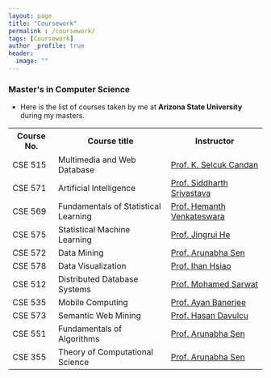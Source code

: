 ```yaml
---
layout: page
title: "Coursework"
permalink : /coursework/
tags: [Coursework]
author _profile: true
header:
  image: ""
---
```

### Master's in Computer Science

* Here is the list of courses taken by me at <strong> Arizona State University</strong> during my masters.

<style></style>

<table>

<tr height="50">
        <th>Course No.</th>
        <th>Course title</th>
        <th>Instructor</th>
</tr>

<tr>
        <td>CSE 515</td>
        <td>Multimedia and Web Database</td>
        <td> <a href="http://aria.asu.edu/candan/">Prof. K. Selcuk Candan</a></td>
</tr>

<tr>
        <td>CSE 571</td>
        <td> Artificial Intelligence</td>
        <td> <a href="https://www.public.asu.edu/~ssriva43/"> Prof. Siddharth Srivastava</a></td>
</tr>

<tr>
        <td>CSE 569</td>
        <td>Fundamentals of Statistical Learning</td>
        <td> <a href="http://hemanthdv.org/"> Prof. Hemanth Venkateswara</a></td>
</tr>

<tr>
        <td>CSE 575</td>
        <td>Statistical Machine Learning</td>
        <td> <a href="https://www.hejingrui.org/"> Prof. Jingrui He</a></td>
</tr>

<tr>
        <td>CSE 572</td>
        <td>Data Mining</td>
        <td> <a href="http://www.public.asu.edu/~halla/"> Prof. Arunabha Sen</a></td>
</tr>

<tr>
        <td>CSE 578</td>
        <td>Data Visualization</td>
        <td> <a href="http://www.public.asu.edu/~ihsiao1/"> Prof. Ihan Hsiao</a></td>
</tr>

<tr>
        <td>CSE 512</td>
        <td>Distributed Database Systems</td>
        <td> <a href="http://faculty.engineering.asu.edu/sarwat/"> Prof. Mohamed Sarwat</a></td>
</tr>

<tr>
        <td>CSE 535</td>
        <td>Mobile Computing</td>
        <td> <a href="https://scholar.google.com/citations?user=UAlc7tEAAAAJ&hl=en"> Prof. Ayan Banerjee</a></td>
</tr>

<tr>
        <td>CSE 573</td>
        <td>Semantic Web Mining</td>
        <td> <a href="http://www.public.asu.edu/~hdavulcu/"> Prof. Hasan Davulcu</a></td>
</tr>

<tr>
        <td>CSE 551</td>
        <td>Fundamentals of Algorithms</td>
        <td> <a href="http://www.public.asu.edu/~halla/"> Prof. Arunabha Sen</a></td>
</tr>

<tr>
        <td>CSE 355</td>
        <td>Theory of Computational Science</td>
        <td> <a href="http://www.public.asu.edu/~halla/"> Prof. Arunabha Sen</a></td>
</tr>

</table>
